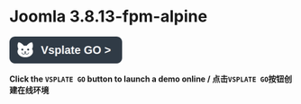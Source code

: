 # Joomla 3.8.13-fpm-alpine

<a href="https://www.vsplate.com/?docker-compose=https://github.com/vsplate/dcenvs/joomla/3.8.13-fpm-alpine"><img alt="VSPLATE GO" src="https://raw.githubusercontent.com/vsplate/images/master/vsgo_btn.png" width="200px"></a>

**Click the `VSPLATE GO` button to launch a demo online / 点击`VSPLATE GO`按钮创建在线环境**